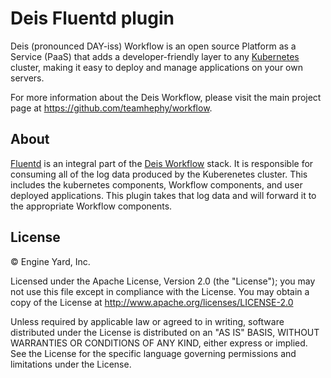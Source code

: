 # Deis Fluentd plugin
Deis (pronounced DAY-iss) Workflow is an open source Platform as a Service (PaaS) that adds a developer-friendly layer to any [Kubernetes](http://kubernetes.io) cluster, making it easy to deploy and manage applications on your own servers.

For more information about the Deis Workflow, please visit the main project page at https://github.com/teamhephy/workflow.

## About
[Fluentd](http://www.fluentd.org/) is an integral part of the [Deis Workflow](https://github.com/teamhephy/workflow) stack. It is responsible for consuming all of the log data produced by the Kuberenetes cluster. This includes the kubernetes components, Workflow components, and user deployed applications. This plugin takes that log data and will forward it to the appropriate Workflow components.

## License

© Engine Yard, Inc.

Licensed under the Apache License, Version 2.0 (the "License"); you may
not use this file except in compliance with the License. You may obtain
a copy of the License at <http://www.apache.org/licenses/LICENSE-2.0>

Unless required by applicable law or agreed to in writing, software
distributed under the License is distributed on an "AS IS" BASIS,
WITHOUT WARRANTIES OR CONDITIONS OF ANY KIND, either express or implied.
See the License for the specific language governing permissions and
limitations under the License.
